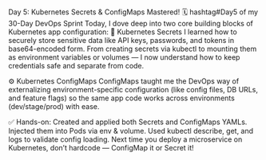  Day 5: Kubernetes Secrets & ConfigMaps Mastered!
🗓️ hashtag#Day5 of my 30-Day DevOps Sprint
Today, I dove deep into two core building blocks of Kubernetes app configuration:
🔐 Kubernetes Secrets
 I learned how to securely store sensitive data like API keys, passwords, and tokens in base64-encoded form. From creating secrets via kubectl to mounting them as environment variables or volumes — I now understand how to keep credentials safe and separate from code.

⚙️ Kubernetes ConfigMaps
 ConfigMaps taught me the DevOps way of externalizing environment-specific configuration (like config files, DB URLs, and feature flags) so the same app code works across environments (dev/stage/prod) with ease.

✅ Hands-on:
Created and applied both Secrets and ConfigMaps YAMLs.
Injected them into Pods via env & volume.
Used kubectl describe, get, and logs to validate config loading.
Next time you deploy a microservice on Kubernetes, don’t hardcode — ConfigMap it or Secret it! 
